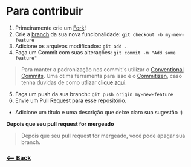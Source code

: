 # Para contribuir

1. Primeiramente crie um [Fork](https://github.com/UNIVALI-LITE/Portugol-Studio/wiki/Fazendo-um-Fork-do-reposit%C3%B3rio)!
2. Crie a [branch](https://githowto.com/pt-BR/creating_a_branch) da sua nova funcionalidade: `git checkout -b my-new-feature`
3. Adicione os arquivos modificados:  `git add .`
4. Faça um Commit com suas alterações: `git commit -m "Add some feature"`
> Para manter a padronização nos commit's utilizar o [Conventional Commits](https://www.conventionalcommits.org/en/v1.0.0/). Uma otima ferramenta para isso é o [Commitizen](https://github.com/commitizen/cz-cli), caso tenha duvidas de como utlizar [clique aqui](https://github.com/commitizen/cz-cli).
5. Faça um push da sua branch:: `git push origin my-new-feature`
6. Envie um Pull Request para esse repositório.

- Adicione um título e uma descrição que deixe claro sua sugestão :)

**Depois que seu pull request for mergeado**

> Depois que seu pull request for mergeado, você pode apagar sua branch.

### [<-- Back](https://github.com/PedroHenry-Santos/AluraQuiz-TW3/)
